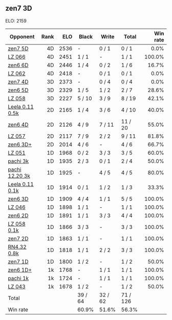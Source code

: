 ## zen7 3D ##

ELO: 2159

Opponent | Rank | ELO | Black | Write | Total | Win rate
---------|-----:|----:|-------|-------|-------|-------:
[zen7 5D](zen7%205D.md) | 4D | 2536 | - | 0 / 1 | 0 / 1 | 0.0%
[LZ 066](LZ%20066.md) | 4D | 2451 | 1 / 1 | - | 1 / 1 | 100.0%
[zen6 6D](zen6%206D.md) | 4D | 2446 | 1 / 4 | 0 / 2 | 1 / 6 | 16.7%
[LZ 062](LZ%20062.md) | 4D | 2418 | - | 0 / 1 | 0 / 1 | 0.0%
[zen7 4D](zen7%204D.md) | 3D | 2373 | - | 0 / 4 | 0 / 4 | 0.0%
[zen6 5D](zen6%205D.md) | 3D | 2329 | 1 / 5 | 1 / 2 | 2 / 7 | 28.6%
[LZ 058](LZ%20058.md) | 3D | 2227 | 5 / 10 | 3 / 9 | 8 / 19 | 42.1%
[Leela 0.11 0.5k](Leela%200.11%200.5k.md) | 2D | 2165 | 1 / 4 | 3 / 6 | 4 / 10 | 40.0%
[zen6 4D](zen6%204D.md) | 2D | 2126 | 4 / 9 | 7 / 11 | 11 / 20 | 55.0%
[LZ 057](LZ%20057.md) | 2D | 2117 | 7 / 9 | 2 / 2 | 9 / 11 | 81.8%
[zen6 3D+](zen6%203D+.md) | 2D | 2014 | 4 / 6 | - | 4 / 6 | 66.7%
[LZ 051](LZ%20051.md) | 1D | 1968 | 0 / 2 | 3 / 3 | 3 / 5 | 60.0%
[pachi 3k](pachi%203k.md) | 1D | 1935 | 2 / 3 | 0 / 1 | 2 / 4 | 50.0%
[pachi 12.20 3k](pachi%2012.20%203k.md) | 1D | 1925 | - | 4 / 5 | 4 / 5 | 80.0%
[Leela 0.11 0.1k](Leela%200.11%200.1k.md) | 1D | 1914 | 0 / 1 | 1 / 2 | 1 / 3 | 33.3%
[zen6 3D](zen6%203D.md) | 1D | 1909 | 4 / 4 | 1 / 1 | 5 / 5 | 100.0%
[LZ 046](LZ%20046.md) | 1D | 1898 | 1 / 1 | - | 1 / 1 | 100.0%
[zen6 2D](zen6%202D.md) | 1D | 1891 | 1 / 1 | 3 / 3 | 4 / 4 | 100.0%
[LZ 058 0.1k](LZ%20058%200.1k.md) | 1D | 1866 | 3 / 3 | - | 3 / 3 | 100.0%
[zen7 2D](zen7%202D.md) | 1D | 1863 | 1 / 1 | - | 1 / 1 | 100.0%
[RN4.32 0.8k](RN4.32%200.8k.md) | 1D | 1818 | 1 / 1 | 2 / 2 | 3 / 3 | 100.0%
[zen7 1D](zen7%201D.md) | 1D | 1800 | 1 / 2 | - | 1 / 2 | 50.0%
[zen6 1D+](zen6%201D+.md) | 1k | 1768 | - | 1 / 1 | 1 / 1 | 100.0%
[pachi 1k](pachi%201k.md) | 1k | 1724 | - | 1 / 1 | 1 / 1 | 100.0%
[LZ 043](LZ%20043.md) | 1k | 1678 | 1 / 2 | - | 1 / 2 | 50.0%
Total | | | 39 / 64 | 32 / 62 | 71 / 126 | 
Win rate| | | 60.9% | 51.6% | 56.3% | 
